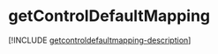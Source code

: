 # getControlDefaultMapping

[!INCLUDE [getcontroldefaultmapping-description](includes/getcontroldefaultmapping-description.md)]